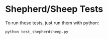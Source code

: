 # Shepherd/Sheep Tests

To run these tests, just run them with python:

```
python test_shepherdsheep.py
```



